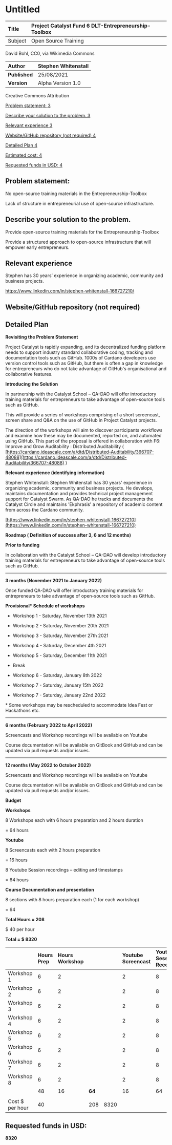 # Untitled

| Title | Project Catalyst Fund 6 DLT-Entrepreneurship-Toolbox |
| :--- | :--- |
| Subject | Open Source Training |

 David Bohl, CC0, via Wikimedia Commons

| **Author** | Stephen Whitenstall |
| :--- | :--- |
| **Published** | 25/08/2021 |
| **Version** | Alpha Version 1.0 |

Creative Commons Attribution

[Problem statement: 3]()

[Describe your solution to the problem. 3]()

[Relevant experience 3]()

[Website/GitHub repository \(not required\) 4]()

[Detailed Plan 4]()

[Estimated cost: 4]()

[Requested funds in USD: 4]()

## **Problem statement:**

No open-source training materials in the Entrepreneurship-Toolbox

Lack of structure in entrepreneurial use of open-source infrastructure.

## **Describe your solution to the problem.**

Provide open-source training materials for the Entrepreneurship-Toolbox

Provide a structured approach to open-source infrastructure that will empower early entrepreneurs.

## **Relevant experience**

Stephen has 30 years’ experience in organizing academic, community and business projects.

https://www.linkedin.com/in/stephen-whitenstall-166727210/

## **Website/GitHub repository \(not required\)**

## **Detailed Plan**

**Revisiting the Problem Statement**

Project Catalyst is rapidly expanding, and its decentralized funding platform needs to support industry standard collaborative coding, tracking and documentation tools such as GitHub. 1000s of Cardano developers use version control tools such as GitHub, but there is often a gap in knowledge for entrepreneurs who do not take advantage of GitHub's organisational and collaborative features.

**Introducing the Solution**

In partnership with the Catalyst School – QA-DAO will offer introductory training materials for entrepreneurs to take advantage of open-source tools such as GitHub.

This will provide a series of workshops comprising of a short screencast, screen share and Q&A on the use of GitHub in Project Catalyst projects.

The direction of the workshops will aim to discover participants workflows and examine how these may be documented, reported on, and automated using GitHub. This part of the proposal is offered in collaboration with F6: Improve and Grow Auditability : Distributed Auditability \( [https://cardano.ideascale.com/a/dtd/Distributed-Auditability/366707-48088](https://cardano.ideascale.com/a/dtd/Distributed-Auditability/366707-48088) \)

**Relevant experience \(identifying information\)**

Stephen Whitenstall: Stephen Whitenstall has 30 years' experience in organizing academic, community and business projects. He develops, maintains documentation and provides technical project management support for Catalyst Swarm. As QA-DAO he tracks and documents the Catalyst Circle and maintains 'Ekphrasis' a repository of academic content from across the Cardano community.

[https://www.linkedin.com/in/stephen-whitenstall-166727210](https://www.linkedin.com/in/stephen-whitenstall-166727210)

**Roadmap \( Definition of success after 3, 6 and 12 months\)**

**Prior to funding**

In collaboration with the Catalyst School – QA-DAO will develop introductory training materials for entrepreneurs to take advantage of open-source tools such as GitHub.

---------------------------------------------------------------------------------------------------------

**3 months \(November 2021 to January 2022\)**

Once funded QA-DAO will offer introductory training materials for entrepreneurs to take advantage of open-source tools such as GitHub.

**Provisional\* Schedule of workshops**

- Workshop 1 - Saturday, November 13th 2021

- Workshop 2 - Saturday, November 20th 2021

- Workshop 3 - Saturday, November 27th 2021

- Workshop 4 - Saturday, December 4th 2021

- Workshop 5 - Saturday, December 11th 2021

- Break

- Workshop 6 - Saturday, January 8th 2022

- Workshop 7 - Saturday, January 15th 2022

- Workshop 7 - Saturday, January 22nd 2022

\* Some workshops may be rescheduled to accommodate Idea Fest or Hackathons etc.

---------------------------------------------------------------------------------------------------------

**6 months \(February 2022 to April 2022\)**

Screencasts and Workshop recordings will be available on Youtube

Course documentation will be available on GitBook and GitHub and can be updated via pull requests and/or issues.

---------------------------------------------------------------------------------------------------------

**12 months \(May 2022 to October 2022\)**

Screencasts and Workshop recordings will be available on Youtube

Course documentation will be available on GitBook and GitHub and can be updated via pull requests and/or issues.

**Budget**

**Workshops**

8 Workshops each with 6 hours preparation and 2 hours duration

= 64 hours

**Youtube**

8 Screencasts each with 2 hours preparation

= 16 hours

8 Youtube Session recordings – editing and timestamps

= 64 hours

**Course Documentation and presentation**

8 sections with 8 hours preparation each \(1 for each workshop\)

= 64

**Total Hours = 208**

$ 40 per hour

**Total = $ 8320**

|  | **Hours Prep** | **Hours Workshop** |  |  | **Youtube Screencast** | **Youtube Session Recording** | **Documentation** |  |  |
| :--- | :--- | :--- | :--- | :--- | :--- | :--- | :--- | :--- | :--- |
| Workshop 1 | 6 | 2 |  |  | 2 | 8 |  |  | 8 |
| Workshop 2 | 6 | 2 |  |  | 2 | 8 |  |  | 8 |
| Workshop 3 | 6 | 2 |  |  | 2 | 8 |  |  | 8 |
| Workshop 4 | 6 | 2 |  |  | 2 | 8 |  |  | 8 |
| Workshop 5 | 6 | 2 |  |  | 2 | 8 |  |  | 8 |
| Workshop 6 | 6 | 2 |  |  | 2 | 8 |  |  | 8 |
| Workshop 7 | 6 | 2 |  |  | 2 | 8 |  |  | 8 |
| Workshop 8 | 6 | 2 |  |  | 2 | 8 |  |  | 8 |
|  | 48 | 16 | **64** |  | 16 | 64 | **80** |  | **64** |
|  |  |  |  |  |  |  |  |  |  |
| Cost $ per hour | 40 |  | 208 | 8320 |  |  |  |  |  |

##  **Requested funds in USD:**

**8320**

